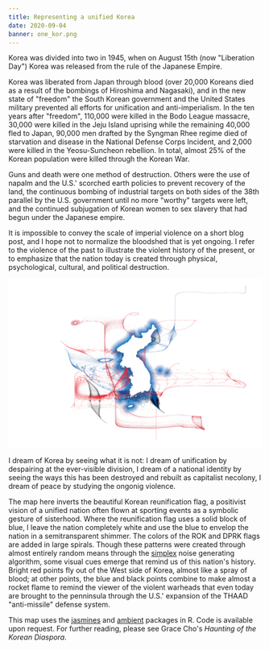 ```yaml
---
title: Representing a unified Korea
date: 2020-09-04
banner: one_kor.png
---
```


Korea was divided into two in 1945, when on August 15th (now
"Liberation Day") Korea was released from the rule of the
Japanese Empire.

Korea was liberated from Japan through blood (over 20,000
Koreans died as a result of the bombings of Hiroshima and
Nagasaki), and in the new state of "freedom" the South
Korean government and the United States military prevented
all efforts for unification and anti-imperialism. In the ten
years after "freedom", 110,000 were killed in the Bodo
League massacre, 30,000 were killed in the Jeju Island
uprising while the remaining 40,000 fled to Japan, 90,000
men drafted by the Syngman Rhee regime died of starvation
and disease in the National Defense Corps Incident, and
2,000 were killed in the Yeosu-Suncheon rebellion. In total,
almost 25% of the Korean population were killed through the
Korean War.

Guns and death were one method of destruction. Others were
the use of napalm and the U.S.' scorched earth policies to
prevent recovery of the land, the continuous bombing of
industrial targets on both sides of the 38th parallel by the
U.S. government until no more "worthy" targets were left,
and the continued subjugation of Korean women to sex slavery
that had begun under the Japanese empire.

It is impossible to convey the scale of imperial violence on
a short blog post, and I hope not to normalize the bloodshed
that is yet ongoing. I refer to the violence of the past to
illustrate the violent history of the present, or to
emphasize that the nation today is created through physical,
psychological, cultural, and political destruction.

![A visualization of Korea's borders.](one_kor.png)

I dream of Korea by seeing what it is not: I dream of
unification by despairing at the ever-visible division, I
dream of a national identity by seeing the ways this has
been destroyed and rebuilt as capitalist necolony, I dream
of peace by studying the ongonig violence.

The map here inverts the beautiful Korean reunification
flag, a positivist vision of a unified nation often flown at
sporting events as a symbolic gesture of sisterhood. Where
the reunification flag uses a solid block of blue, I leave
the nation completely white and use the blue to envelop the
nation in a semitransparent shimmer. The colors of the ROK
and DPRK flags are added in large spirals. Though these
patterns were created through almost entirely random means
through the
[simplex](https://en.wikipedia.org/wiki/Simplex_noise) noise
generating algorithm, some visual cues emerge that remind us
of this nation's history. Bright red points fly out of the
West side of Korea, almost like a spray of blood; at other
points, the blue and black points combine to make almost a
rocket flame to remind the viewer of the violent warheads
that even today are brought to the penninsula through the
U.S.' expansion of the THAAD "anti-missile" defense system.

This map uses the
[jasmines](https://github.com/djnavarro/jasmines) and
[ambient](https://ambient.data-imaginist.com/) packages in
R. Code is available upon request. For further reading,
please see Grace Cho's _Haunting of the Korean Diaspora_.
